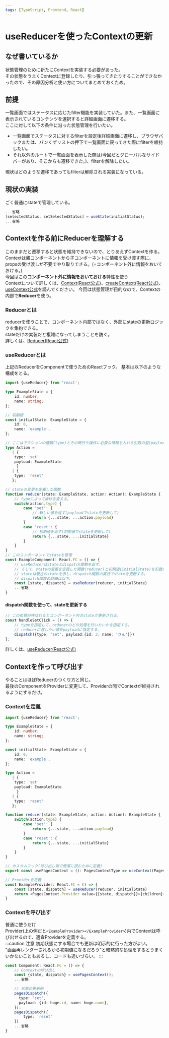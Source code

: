 ```yaml
---
tags: [TypeScript, Frontend, React]
---
```

# useReducerを使ったContextの更新

## なぜ書いているか

状態管理のために新たにContextを実装する必要があった。<br/>
その状態をうまくContextに登録したり、引っ張ってきたりすることができなかったので、その原因分析と使い方についてまとめておくため。

## 前提

一覧画面ではステータスに応じたfilter機能を実装していた。また、一覧画面に表示されているコンテンツを選択すると詳細画面に遷移する。<br/>
ここに対して以下の条件に沿った状態管理を行いたい。<br/>

* 一覧画面でステータスに対するfilterを設定後詳細画面に遷移し、ブラウザバックまたは、パンくずリストの押下で一覧画面に戻ってきた際にfilterを維持したい。
* それ以外のルートで一覧画面を表示した際は(今回だとグローバルなサイドバーがあり、そこからも遷移できた。)、filterを解除したい。

現状はどのような遷移であってもfilterは解除される実装になっている。

## 現状の実装

ごく普通にstateで管理している。

```ts title="Component.tsx"
...省略
[selectedStatus, setSelectedStatus] = useState(initialStatus);
...省略
```

## Contextを作る前にReducerを理解する

このままだと遷移すると状態を維持できないので、とりあえずContextを作る。<br/>
Contextは親コンポーネントから子コンポーネントに情報を受け渡す際に、propsの受け渡しが不要でやり取りできる。(=コンポーネント外に情報をおいておける。)<br/>
今回はこの**コンポーネント外に情報をおいておける**特性を使う<br/>
Contextについて詳しくは、[Context(React公式)](https://ja.react.dev/learn/passing-data-deeply-with-context)、[createContext(React公式)](https://ja.react.dev/reference/react/createContext)、[useContext公式](https://ja.react.dev/reference/react/useContext#usecontext)を読んでください。
今回は状態管理が目的なので、Contextの内部で**Reducer**を使う。

### Reducerとは

reducerを使うことで、コンポーネント内部ではなく、外部にstateの更新ロジックを集約できる。<br/>
stateだけの実装だと複雑になってしまうことを防ぐ。<br/>
詳しくは、[Reducer(React公式)](https://ja.react.dev/learn/extracting-state-logic-into-a-reducer)

### useReducerとは

上記のReducerをComponentで使うためのReactフック。
基本は以下のような構成をとる。

```ts title='ExampleReducer.tsx'
import {useReducer} from 'react';

type ExampleState = {
    id: number;
    name: string;
};

// 初期値
const initialState: ExampleState = {
    id: 0,
    name: 'example',
};

// ここはアクションの種類(type)とその時行う操作に必要な情報を入れる引数の型(payload)を定義する。
type Action = 
   | {
    type: 'set'
    payload: ExampleState
     }
   | {
    type: 'reset'
   };

// stateの変更を定義した関数
function reducer(state: ExampleState, action: Action): ExampleState {
    // typeによって操作を変える。
    switch(action.type) {
        case 'set': {
            // 新しい値を返す(payloadでstateを更新して)
            return {...state, ...action.payload}
        }
        case 'reset': {
            // 初期値を返す(初期値でstateを更新して)
            return {...state, ...initialState}
        }
    }
}
// このコンポーネントでstateを管理
const ExampleComponent: React.FC = () => {
    // useReducerはstateとdispatch関数を返す。
    // そして、stateの変更を定義した関数(reducer)と初期値(initialState)を引数にもつ
    // stateは現在のstateを示し、dispatch関数の実行でstateを更新する。
    // dispatch関数の詳細は以下、
    const [state, dispatch] = useReducer(reducer, initialState)
    ...省略
}
```

#### dispatch関数を使って、stateを更新する

```ts title="Component.tsx"
// この処理が呼ばれるとコンポーネント内のstateが更新される。
const handleSetClick = () => {
    // typeを指定して、reducerのどの処理を行いたいかを指定する。
    // reducerに渡したい値をpayloadに指定する。
    dispatch({type: 'set', payload:{id: 3, name: 'さん'}})
};
```

詳しくは、[useReducer(React公式)](https://ja.react.dev/reference/react/useReducer)

## Contextを作って呼び出す

やることはほぼReducerのつくり方と同じ。<br/>
最後のComponentをProviderに変更して、Providerの間でContextが維持されるようにするだけ。

### Contextを定義

```ts title="Context.tsx"
import {useReducer} from 'react';

type ExampleState = {
    id: number;
    name: string;
};

const initialState: ExampleState = {
    id: 0,
    name: 'example',
};

type Action = 
   | {
    type: 'set'
    payload: ExampleState
     }
   | {
    type: 'reset'
   };

function reducer(state: ExampleState, action: Action): ExampleState {
    switch(action.type) {
        case 'set': {
            return {...state, ...action.payload}
        }
        case 'reset': {
            return {...state, ...initialState}
        }
    }
}

// カスタムフック(呼び出し側で簡潔に読むために定義)
export const usePagesContext = (): PagesContextType => useContext(PagesContext);

// Providerを定義
const ExampleProvider: React.FC = () => { 
    const [state, dispatch] = useReducer(reducer, initialState)
    return <PagesContext.Provider value={{state, dispatch}}>{children}</PagesContext.Provider>;
}

```

### Contextを呼び出す

普通に使うだけ<br/>
Provider(上の例だと```<ExampleProvider></ExampleProvider>```)内でContextは呼び出せるので、適宜Providerを定義する。<br/>
:::caution 注意
初期状態にする場合でも更新は明示的に行った方がよい。<br/>
"画面再レンダーされるから初期値になるだろう"と暗黙的な処理をするとうまくいかないこともあるし、コードも追いづらい。
:::

```ts title="Component.tsx"
const Component: React.FC = () => {
    // Contextの呼び出し
    const {state, dispatch} = usePagesContext();
    ...省略

    // 状態の更新例
    pagesDispatch({
      type: 'set',
      payload: {id: hoge.id, name: hoge.name},
    });
    pagesDispatch({
        type: 'reset'
    })
    ...省略
}
```
